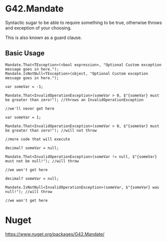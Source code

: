 # G42.Mandate

Syntactic sugar to be able to require something to be true, otherwise throws and exception of your choosing.

This is also known as a guard clause.

## Basic Usage

```
Mandate.That<TException>(<bool expression>, "Optional Custom exception message goes in here.");
Mandate.IsNotNull<TException>(object, "Optional Custom exception message goes in here.");
```

```
var someVar = -1;

Mandate.That<InvalidOperationException>(someVar > 0, $"{someVar} must be greater than zero!"); //throws an InvalidOperationException

//we'll never get here
```

```
var someVar = 1;

Mandate.That<InvalidOperationException>(someVar > 0, $"{someVar} must be greater than zero!"); //will not throw

//more code that will execute
```

```
decimal? someVar = null;

Mandate.That<InvalidOperationException>(someVar != null, $"{someVar} must not be null!"); //will throw

//we won't get here
```

```
decimal? someVar = null;

Mandate.IsNotNull<InvalidOperationException>(someVar, $"{someVar} was null!"); //will throw

//we won't get here
```

# Nuget
https://www.nuget.org/packages/G42.Mandate/
